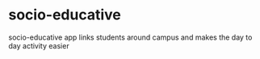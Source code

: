 # socio-educative
socio-educative app links students around campus and makes the day to day activity easier
